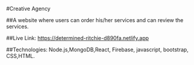 
#Creative Agency

##A website where  users can order his/her services and can review the services.

##Live Link: https://determined-ritchie-d890fa.netlify.app
  
##Technologies: Node.js,MongoDB,React, Firebase, javascript, bootstrap, CSS,HTML.
